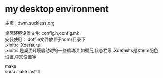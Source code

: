 my desktop environment  
======================
主页：dwm.suckless.org  
  
桌面环境设置文件: 
config.h,config.mk  
安装使用： 
dotfile文件放置于home目录下   
.xinitrc .Xdefaults   
.xinitrc 是桌面环境启动时的一些启动项,如壁纸,状态栏等
.Xdefaults是Xterm配色设置,中文设置等   

make  
sudo make install   


